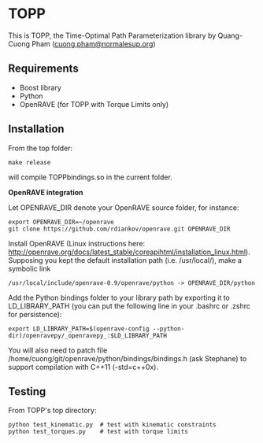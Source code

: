 TOPP
====

This is TOPP, the Time-Optimal Path Parameterization library by Quang-Cuong
Pham (cuong.pham@normalesup.org)

Requirements 
------------

- Boost library
- Python
- OpenRAVE (for TOPP with Torque Limits only)

Installation
------------

From the top folder:
  
    make release

will compile TOPPbindings.so in the current folder.

**OpenRAVE integration**

Let OPENRAVE_DIR denote your OpenRAVE source folder, for instance:
    
    export OPENRAVE_DIR=~/openrave
    git clone https://github.com/rdiankov/openrave.git OPENRAVE_DIR

Install OpenRAVE (Linux instructions here:
http://openrave.org/docs/latest_stable/coreapihtml/installation_linux.html).
Supposing you kept the default installation path (i.e. /usr/local/), make
a symbolic link

    /usr/local/include/openrave-0.9/openrave/python -> OPENRAVE_DIR/python

Add the Python bindings folder to your library path by exporting it to
LD_LIBRARY_PATH (you can put the following line in your .bashrc or .zshrc for
persistence):

    export LD_LIBRARY_PATH=$(openrave-config --python-dir)/openravepy/_openravepy_:$LD_LIBRARY_PATH

You will also need to patch file
/home/cuong/git/openrave/python/bindings/bindings.h (ask Stephane) to support
compilation with C++11 (-std=c++0x).

Testing
-------

From TOPP's top directory:
  
    python test_kinematic.py  # test with kinematic constraints
    python test_torques.py    # test with torque limits
